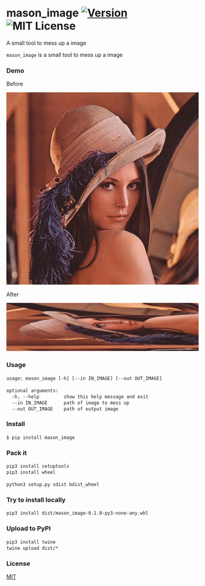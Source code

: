 # mason_image [![Version][version-badge]][version-link] ![MIT License][license-badge]
A small tool to mess up a image

`mason_image` is a small tool to mess up a image


### Demo

Before

![](https://raw.githubusercontent.com/Mason-Lin/mason_image/master/lenna_in.jpg)

After

![](https://raw.githubusercontent.com/Mason-Lin/mason_image/master/lenna_out.jpg)


### Usage

```
usage: mason_image [-h] [--in IN_IMAGE] [--out OUT_IMAGE]

optional arguments:
  -h, --help         show this help message and exit
  --in IN_IMAGE      path of image to mess up
  --out OUT_IMAGE    path of output image
```

### Install

```
$ pip install mason_image
```


### Pack it
```
pip3 install setuptools
pip3 install wheel

python3 setup.py sdist bdist_wheel
```


### Try to install locally
```
pip3 install dist/mason_image-0.1.0-py3-none-any.whl
```


### Upload to PyPI
```
pip3 install twine
twine upload dist/*
```


### License

[MIT](https://github.com/Mason-Lin/mason_image/blob/master/LICENSE)

[version-badge]:   https://img.shields.io/badge/version-0.1.0-brightgreen.svg
[version-link]:    https://pypi.python.org/pypi/mason_image/
[license-badge]:   https://img.shields.io/github/license/Mason-Lin/mason_image.svg


